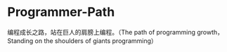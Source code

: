 # Programmer-Path
编程成长之路，站在巨人的肩膀上编程。（The path of programming growth，Standing on the shoulders of giants programming）
